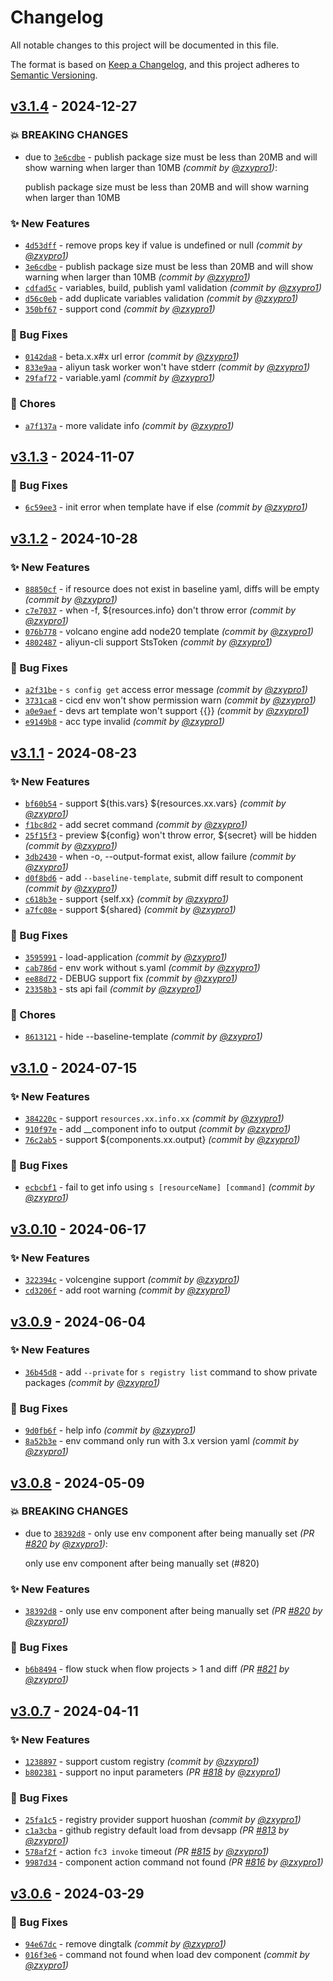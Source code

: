 # Changelog
All notable changes to this project will be documented in this file.

The format is based on [Keep a Changelog](https://keepachangelog.com/en/1.0.0/),
and this project adheres to [Semantic Versioning](https://semver.org/spec/v2.0.0.html).

## [v3.1.4] - 2024-12-27
### :boom: BREAKING CHANGES
- due to [`3e6cdbe`](https://github.com/Serverless-Devs/Serverless-Devs/commit/3e6cdbef8259d62bdd4f45850787ad427cb4e1c8) - publish package size must be less than 20MB and will show warning when larger than 10MB *(commit by [@zxypro1](https://github.com/zxypro1))*:

  publish package size must be less than 20MB and will show warning when larger than 10MB


### :sparkles: New Features
- [`4d53dff`](https://github.com/Serverless-Devs/Serverless-Devs/commit/4d53dffd7b3fb80a2d3eaf2f1e9184ce0172b24c) - remove props key if value is undefined or null *(commit by [@zxypro1](https://github.com/zxypro1))*
- [`3e6cdbe`](https://github.com/Serverless-Devs/Serverless-Devs/commit/3e6cdbef8259d62bdd4f45850787ad427cb4e1c8) - publish package size must be less than 20MB and will show warning when larger than 10MB *(commit by [@zxypro1](https://github.com/zxypro1))*
- [`cdfad5c`](https://github.com/Serverless-Devs/Serverless-Devs/commit/cdfad5c5b6f659259d7e616194f5c13f8d7f3ce0) - variables, build, publish yaml validation *(commit by [@zxypro1](https://github.com/zxypro1))*
- [`d56c0eb`](https://github.com/Serverless-Devs/Serverless-Devs/commit/d56c0eb1e1de663bd12942e90b446add8738b860) - add duplicate variables validation *(commit by [@zxypro1](https://github.com/zxypro1))*
- [`350bf67`](https://github.com/Serverless-Devs/Serverless-Devs/commit/350bf67a4f02e75938ff12e96295ca127fa84feb) - support cond *(commit by [@zxypro1](https://github.com/zxypro1))*

### :bug: Bug Fixes
- [`0142da8`](https://github.com/Serverless-Devs/Serverless-Devs/commit/0142da81e1017bf2e84877c6452ba89a12ba8524) - beta.x.x#x url error *(commit by [@zxypro1](https://github.com/zxypro1))*
- [`833e9aa`](https://github.com/Serverless-Devs/Serverless-Devs/commit/833e9aa06034c71df05e53b4f5c9929a40165251) - aliyun task worker won't have stderr *(commit by [@zxypro1](https://github.com/zxypro1))*
- [`29faf72`](https://github.com/Serverless-Devs/Serverless-Devs/commit/29faf72b14eb9177ebd3cba0a383390489149bc4) - variable.yaml *(commit by [@zxypro1](https://github.com/zxypro1))*

### :wrench: Chores
- [`a7f137a`](https://github.com/Serverless-Devs/Serverless-Devs/commit/a7f137ab11adb644b4d8736e3160d408a92cce32) - more validate info *(commit by [@zxypro1](https://github.com/zxypro1))*


## [v3.1.3] - 2024-11-07
### :bug: Bug Fixes
- [`6c59ee3`](https://github.com/Serverless-Devs/Serverless-Devs/commit/6c59ee35d08b01fed3a225d6038679cea9ba8c51) - init error when template have if else *(commit by [@zxypro1](https://github.com/zxypro1))*


## [v3.1.2] - 2024-10-28
### :sparkles: New Features
- [`88850cf`](https://github.com/Serverless-Devs/Serverless-Devs/commit/88850cf3c3b59ec732d4bf371359af44cd6c3be8) - if resource does not exist in baseline yaml, diffs will be empty *(commit by [@zxypro1](https://github.com/zxypro1))*
- [`c7e7037`](https://github.com/Serverless-Devs/Serverless-Devs/commit/c7e7037677f27a9c15913c4e6879201f34627d1c) - when -f, ${resources.info} don't throw error *(commit by [@zxypro1](https://github.com/zxypro1))*
- [`076b778`](https://github.com/Serverless-Devs/Serverless-Devs/commit/076b77802b64a576588f9a6c7fddcd3c5c051fab) - volcano engine add node20 template *(commit by [@zxypro1](https://github.com/zxypro1))*
- [`4802487`](https://github.com/Serverless-Devs/Serverless-Devs/commit/4802487894557d47a84157b12108fb2adc921f83) - aliyun-cli support StsToken *(commit by [@zxypro1](https://github.com/zxypro1))*

### :bug: Bug Fixes
- [`a2f31be`](https://github.com/Serverless-Devs/Serverless-Devs/commit/a2f31bec5f16cca57ad36d1cd032c42daed9da2e) - `s config get` access error message *(commit by [@zxypro1](https://github.com/zxypro1))*
- [`3731ca8`](https://github.com/Serverless-Devs/Serverless-Devs/commit/3731ca8797c0b91a530e5ca2b79f9e2315b4b697) - cicd env won't show permission warn *(commit by [@zxypro1](https://github.com/zxypro1))*
- [`a0e9aef`](https://github.com/Serverless-Devs/Serverless-Devs/commit/a0e9aef11b68bec32a73c34f5fb5ad0b1f2f7c92) - devs art template won't support {{}} *(commit by [@zxypro1](https://github.com/zxypro1))*
- [`e9149b8`](https://github.com/Serverless-Devs/Serverless-Devs/commit/e9149b8efc0a2e4e90cc2d606961017a65e21fff) - acc type invalid *(commit by [@zxypro1](https://github.com/zxypro1))*


## [v3.1.1] - 2024-08-23
### :sparkles: New Features
- [`bf60b54`](https://github.com/Serverless-Devs/Serverless-Devs/commit/bf60b545a539b80f2c6135b714c41f9ca16c75b3) - support ${this.vars} ${resources.xx.vars} *(commit by [@zxypro1](https://github.com/zxypro1))*
- [`f1bc8d2`](https://github.com/Serverless-Devs/Serverless-Devs/commit/f1bc8d20b0ba353bde6b19eb5a4d2e4a2a3798ec) - add secret command *(commit by [@zxypro1](https://github.com/zxypro1))*
- [`25f15f3`](https://github.com/Serverless-Devs/Serverless-Devs/commit/25f15f3d0c82ec125b7e5e4d7d68f85cb9dc3b6c) - preview ${config} won't throw error, ${secret} will be hidden *(commit by [@zxypro1](https://github.com/zxypro1))*
- [`3db2430`](https://github.com/Serverless-Devs/Serverless-Devs/commit/3db243055e6ab0fb3653e459bc476b2e44abb4db) - when -o, --output-format exist, allow failure *(commit by [@zxypro1](https://github.com/zxypro1))*
- [`d0f8bd6`](https://github.com/Serverless-Devs/Serverless-Devs/commit/d0f8bd6be63f7ab7aaccf195f38fbfaedaf1aa4a) - add `--baseline-template`, submit diff result to component *(commit by [@zxypro1](https://github.com/zxypro1))*
- [`c618b3e`](https://github.com/Serverless-Devs/Serverless-Devs/commit/c618b3eb16fb8adec3e7ec6be8ba1a70db621738) - support {self.xx} *(commit by [@zxypro1](https://github.com/zxypro1))*
- [`a7fc08e`](https://github.com/Serverless-Devs/Serverless-Devs/commit/a7fc08e373f74f7313d5f8191f25a4306588b951) - support ${shared} *(commit by [@zxypro1](https://github.com/zxypro1))*

### :bug: Bug Fixes
- [`3595991`](https://github.com/Serverless-Devs/Serverless-Devs/commit/3595991d7be8886590dd0623e4c44e124793d104) - load-application *(commit by [@zxypro1](https://github.com/zxypro1))*
- [`cab786d`](https://github.com/Serverless-Devs/Serverless-Devs/commit/cab786d13e8b63c2e951d002bf6bb1703f609977) - env work without s.yaml *(commit by [@zxypro1](https://github.com/zxypro1))*
- [`ee88d72`](https://github.com/Serverless-Devs/Serverless-Devs/commit/ee88d724f38058dfa8b48b9d14f0b56dcd6381d5) - DEBUG support fix *(commit by [@zxypro1](https://github.com/zxypro1))*
- [`23358b3`](https://github.com/Serverless-Devs/Serverless-Devs/commit/23358b3ecd0dfafa947ad30d044909f0a36205c3) - sts api fail *(commit by [@zxypro1](https://github.com/zxypro1))*

### :wrench: Chores
- [`8613121`](https://github.com/Serverless-Devs/Serverless-Devs/commit/86131211c11b802e46de54f987f04dbf2b3406d9) - hide --baseline-template *(commit by [@zxypro1](https://github.com/zxypro1))*


## [v3.1.0] - 2024-07-15
### :sparkles: New Features
- [`384220c`](https://github.com/Serverless-Devs/Serverless-Devs/commit/384220ca9c5b9c30f93b968207eb4ce179e4cbab) - support `resources.xx.info.xx` *(commit by [@zxypro1](https://github.com/zxypro1))*
- [`910f97e`](https://github.com/Serverless-Devs/Serverless-Devs/commit/910f97e602668ad23b451885a050e2524c5baf53) - add __component info to output *(commit by [@zxypro1](https://github.com/zxypro1))*
- [`76c2ab5`](https://github.com/Serverless-Devs/Serverless-Devs/commit/76c2ab5f4459ac221dc53bf0243b74f434bb990a) - support ${components.xx.output} *(commit by [@zxypro1](https://github.com/zxypro1))*

### :bug: Bug Fixes
- [`ecbcbf1`](https://github.com/Serverless-Devs/Serverless-Devs/commit/ecbcbf1a640c50dcb04ad47e1ec971253cf7ecb9) - fail to get info using `s [resourceName] [command]` *(commit by [@zxypro1](https://github.com/zxypro1))*


## [v3.0.10] - 2024-06-17
### :sparkles: New Features
- [`322394c`](https://github.com/Serverless-Devs/Serverless-Devs/commit/322394c34d006a22f49f18f095a0ae588db863e4) - volcengine support *(commit by [@zxypro1](https://github.com/zxypro1))*
- [`cd3206f`](https://github.com/Serverless-Devs/Serverless-Devs/commit/cd3206f7761d1fd51e06b4e88b0fd926a6067588) - add root warning *(commit by [@zxypro1](https://github.com/zxypro1))*


## [v3.0.9] - 2024-06-04
### :sparkles: New Features
- [`36b45d8`](https://github.com/Serverless-Devs/Serverless-Devs/commit/36b45d8d6adf8add31f87b0c6d435065746893ed) - add `--private` for `s registry list` command to show private packages *(commit by [@zxypro1](https://github.com/zxypro1))*

### :bug: Bug Fixes
- [`9d0fb6f`](https://github.com/Serverless-Devs/Serverless-Devs/commit/9d0fb6fd98e4aed436e15aea6ccc357f833f553e) - help info *(commit by [@zxypro1](https://github.com/zxypro1))*
- [`8a52b3e`](https://github.com/Serverless-Devs/Serverless-Devs/commit/8a52b3e8859ff3759a96864b86d8304148e636cf) - env command only run with 3.x version yaml *(commit by [@zxypro1](https://github.com/zxypro1))*


## [v3.0.8] - 2024-05-09
### :boom: BREAKING CHANGES
- due to [`38392d8`](https://github.com/Serverless-Devs/Serverless-Devs/commit/38392d8e961889213b361fadda60fbab182fbd1f) - only use env component after being manually set *(PR [#820](https://github.com/Serverless-Devs/Serverless-Devs/pull/820) by [@zxypro1](https://github.com/zxypro1))*:

  only use env component after being manually set (#820)


### :sparkles: New Features
- [`38392d8`](https://github.com/Serverless-Devs/Serverless-Devs/commit/38392d8e961889213b361fadda60fbab182fbd1f) - only use env component after being manually set *(PR [#820](https://github.com/Serverless-Devs/Serverless-Devs/pull/820) by [@zxypro1](https://github.com/zxypro1))*

### :bug: Bug Fixes
- [`b6b8494`](https://github.com/Serverless-Devs/Serverless-Devs/commit/b6b8494dc45b1038c132b3b9c2a2922add47c206) - flow stuck when flow projects > 1 and diff *(PR [#821](https://github.com/Serverless-Devs/Serverless-Devs/pull/821) by [@zxypro1](https://github.com/zxypro1))*


## [v3.0.7] - 2024-04-11
### :sparkles: New Features
- [`1238897`](https://github.com/Serverless-Devs/Serverless-Devs/commit/1238897ffea71ef540d542b3ea0df73fabaa9021) - support custom registry *(commit by [@zxypro1](https://github.com/zxypro1))*
- [`b802381`](https://github.com/Serverless-Devs/Serverless-Devs/commit/b802381f7ca5acd1758338743c2d190a746121e6) - support no input parameters *(PR [#818](https://github.com/Serverless-Devs/Serverless-Devs/pull/818) by [@zxypro1](https://github.com/zxypro1))*

### :bug: Bug Fixes
- [`25fa1c5`](https://github.com/Serverless-Devs/Serverless-Devs/commit/25fa1c523c705532de00c07a164bda824963b435) - registry provider support huoshan *(commit by [@zxypro1](https://github.com/zxypro1))*
- [`c1a3cba`](https://github.com/Serverless-Devs/Serverless-Devs/commit/c1a3cba3d8ed86f3ccd2c680b948b8721f17b75c) - github registry default load from devsapp *(PR [#813](https://github.com/Serverless-Devs/Serverless-Devs/pull/813) by [@zxypro1](https://github.com/zxypro1))*
- [`578af2f`](https://github.com/Serverless-Devs/Serverless-Devs/commit/578af2fcad5073e90bbbbce03cfaaf3066101876) - action `fc3 invoke` timeout *(PR [#815](https://github.com/Serverless-Devs/Serverless-Devs/pull/815) by [@zxypro1](https://github.com/zxypro1))*
- [`9987d34`](https://github.com/Serverless-Devs/Serverless-Devs/commit/9987d3438dee31cb29b7c15d3361c19983f8e379) - component action command not found *(PR [#816](https://github.com/Serverless-Devs/Serverless-Devs/pull/816) by [@zxypro1](https://github.com/zxypro1))*


## [v3.0.6] - 2024-03-29
### :bug: Bug Fixes
- [`94e67dc`](https://github.com/Serverless-Devs/Serverless-Devs/commit/94e67dc6eac0cca8861bc8ff8df5c551db017136) - remove dingtalk *(commit by [@zxypro1](https://github.com/zxypro1))*
- [`016f3e6`](https://github.com/Serverless-Devs/Serverless-Devs/commit/016f3e6b88e1ac23d4c7d3fa375a860f8ff390cd) - command not found when load dev component *(commit by [@zxypro1](https://github.com/zxypro1))*


[v3.0.6]: https://github.com/Serverless-Devs/Serverless-Devs/compare/v3.0.5...v3.0.6
[v3.0.7]: https://github.com/Serverless-Devs/Serverless-Devs/compare/v3.0.6...v3.0.7
[v3.0.8]: https://github.com/Serverless-Devs/Serverless-Devs/compare/v3.0.7...v3.0.8
[v3.0.9]: https://github.com/Serverless-Devs/Serverless-Devs/compare/v3.0.8...v3.0.9
[v3.0.10]: https://github.com/Serverless-Devs/Serverless-Devs/compare/v3.0.9...v3.0.10
[v3.1.0]: https://github.com/Serverless-Devs/Serverless-Devs/compare/v3.0.10...v3.1.0
[v3.1.1]: https://github.com/Serverless-Devs/Serverless-Devs/compare/v3.1.0...v3.1.1
[v3.1.2]: https://github.com/Serverless-Devs/Serverless-Devs/compare/v3.1.1...v3.1.2
[v3.1.3]: https://github.com/Serverless-Devs/Serverless-Devs/compare/v3.1.2...v3.1.3
[v3.1.4]: https://github.com/Serverless-Devs/Serverless-Devs/compare/v3.1.3...v3.1.4
